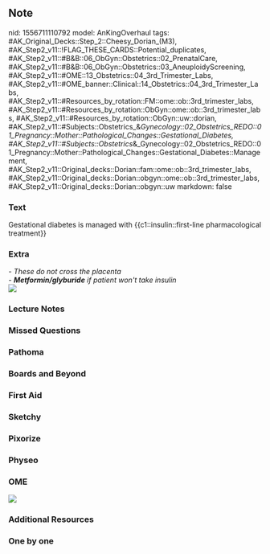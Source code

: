 ## Note
nid: 1556711110792
model: AnKingOverhaul
tags: #AK_Original_Decks::Step_2::Cheesy_Dorian_(M3), #AK_Step2_v11::!FLAG_THESE_CARDS::Potential_duplicates, #AK_Step2_v11::#B&B::06_ObGyn::Obstetrics::02_PrenatalCare, #AK_Step2_v11::#B&B::06_ObGyn::Obstetrics::03_AneuploidyScreening, #AK_Step2_v11::#OME::13_Obstetrics::04_3rd_Trimester_Labs, #AK_Step2_v11::#OME_banner::Clinical::14_Obstetrics::04_3rd_Trimester_Labs, #AK_Step2_v11::#Resources_by_rotation::FM::ome::ob::3rd_trimester_labs, #AK_Step2_v11::#Resources_by_rotation::ObGyn::ome::ob::3rd_trimester_labs, #AK_Step2_v11::#Resources_by_rotation::ObGyn::uw::dorian, #AK_Step2_v11::#Subjects::Obstetrics_&_Gynecology::02_Obstetrics_REDO::01_Pregnancy::Mother::Pathological_Changes::Gestational_Diabetes, #AK_Step2_v11::#Subjects::Obstetrics_&_Gynecology::02_Obstetrics_REDO::01_Pregnancy::Mother::Pathological_Changes::Gestational_Diabetes::Management, #AK_Step2_v11::Original_decks::Dorian::fam::ome::ob::3rd_trimester_labs, #AK_Step2_v11::Original_decks::Dorian::obgyn::ome::ob::3rd_trimester_labs, #AK_Step2_v11::Original_decks::Dorian::obgyn::uw
markdown: false

### Text
Gestational diabetes is managed with {{c1::insulin::first-line pharmacological treatment}}

### Extra
<div>
  <i>- These do not cross the placenta</i>
</div>
<div>
  <i>- <b>Metformin/glyburide</b> if patient won't take insulin</i>
</div>
<div>
  <i><img src="paste-41339060224003.jpg"></i>
</div>

### Lecture Notes


### Missed Questions


### Pathoma


### Boards and Beyond


### First Aid


### Sketchy


### Pixorize


### Physeo


### OME
<div class="ome-widget">
  <a href=
  "https://onlinemeded.org/spa/obstetrics/3rd-trimester-labs/acquire?ref=anki">
  <img src="_OME_AnkiFlashcards_Lesson_1.png"></a>
</div>

### Additional Resources


### One by one

